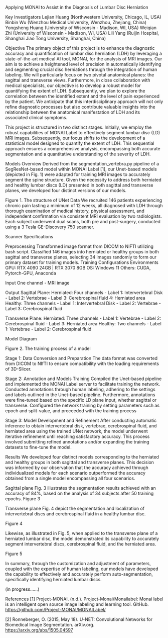 Applying MONAI to Assist in the Diagnosis of Lumbar Disc Herniation

Key Investigators
Lejian Huang (Northwestern University, Chicago, IL, USA)
Binbin Wu (Wenzhou Medical University, Wenzhou, Zhejiang, China)
Yongsheng Huang (University of Wisconsin - Madison, WI, USA)
Weiqian Zhi (University of Wisconsin - Madison, WI, USA)
Lili Yang (Ruijin Hospital, Shanghai Jiao Tong University, Shanghai, China) 

Objective
The primary object of this project is to enhance the diagnostic accuracy and quantification of lumbar disc herniation (LDH) by leveraging a state-of-the-art medical AI tool, MONAI, for the analysis of MRI images. Our aim is to achieve a heightened level of precision in automatically identifying and segmenting crucial disc herniations through the integration of human labeling. We will particularly focus on two pivotal anatomical planes: the sagittal and transverse views. Furthermore, in close collaboration with medical specialists, our objective is to develop a robust model for quantifying the extent of LDH. Subsequently, we plan to explore the correlation between the identified extent and the level of pain experienced by the patient. We anticipate that this interdisciplinary approach will not only refine diagnostic processes but also contribute valuable insights into the relationship between the anatomical manifestation of LDH and its associated clinical symptoms.

This project is structured in two distinct stages. Initially, we employ the robust capabilities of MONAI Label to effectively segment lumbar disc (LD) MRI images. Subsequently, our focus shifts to the development of a statistical model designed to quantify the extent of LDH. This sequential approach ensures a comprehensive analysis, encompassing both accurate segmentation and a quantitative understanding of the severity of LDH.

Models Overview
Derived from the segmentation\_vertebra.py pipeline of a SegResNet-based model within MONAI Label [1], our Unet-based models (depicted in Fig. 1) were adapted for training MRI images to accurately segment the spine structure. Given the necessity to address both herniated and healthy lumbar discs (LD) presented in both sagittal and transverse planes, we developed four distinct versions of our models.

Figure 1. The structure of UNet
Data
We recruited 146 patients experiencing chronic pain lasting a minimum of 12 weeks, all diagnosed with LDH through thorough examination of medical history, physical assessment, and independent confirmation via consistent MRI evaluation by two radiologists. Each subject underwent dual scans, both pre and post-surgery, conducted using a 3 Tesla GE-Discovery 750 scanner.

Scanner Specifications


Preprocessing
Transformed image format from DICOM to NIFTI utilizing bash script.
Classified 146 images into herniated or healthy groups in both sagittal and transverse planes, selecting 34 images randomly to form our primary dataset for training models.
Training Configurations
Environments
GPU: RTX 4090 24GB | RTX 3070 8GB
OS: Windows 11
Others: CUDA, Pytorch-GPU, Anaconda

Input
One channel - MRI image

Output
Sagittal Plane: 
Herniated: Four channels - Label 1: Intervertebral Disk - Label 2: Vertebrae - Label 3: Cerebrospinal fluid 4: Herniated area
Healthy: Three channels - Label 1: Intervertebral Disk - Label 2: Vertebrae - Label 3: Cerebrospinal fluid

Transverse Plane: 
Herniated: Three channels - Label 1: Vertebrae - Label 2: Cerebrospinal fluid - Label 3: Herniated area
Healthy: Two channels - Label 1: Vertebrae - Label 2: Cerebrospinal fluid

Model Diagram

Figure 2. The training process of a model

Stage 1: Data Conversion and Preparation
The data format was converted from DICOM to NIfTI to ensure compatibility with the loading requirements of 3D-Slicer.

Stage 2: Annotation and Models Training
Compiled the Unet-based pipeline and implemented the MONAI Label server to facilitate training the network.
Conducted annotations through human labeling, adhering to the settings and labels outlined in the Unet-based pipeline. Furthermore, annotations were fine-tuned based on the specific LD plane input, whether sagittal or transverse. 
Configured the network training by setting parameters such as epoch and split-value, and proceeded with the training process

Stage 3: Model Development and Refinement
After conducting automatic inference to obtain intervertebral disk, vertebrae, cerebrospinal fluid, and herniated area using the trained UNet network, the model underwent iterative refinement until reaching satisfactory accuracy. This process involved submitting refined annotations and/or expanding the training datasets to fine-tune the model.

Results
We developed four distinct models corresponding to the herniated and healthy groups in both sagittal and transverse planes. This decision was informed by our observation that the accuracy achieved through individualized models for each scenario outperformed the accuracy obtained from a single model encompassing all four scenarios.

Sagittal plane
Fig. 3 illustrates the segmentation results achieved with an accuracy of 84%, based on the analysis of 34 subjects after 50 training epochs.
Figure 3

Transverse plane
Fig. 4 depict the segmentation and localization of intervertebral discs and cerebrospinal fluid in a healthy lumbar disc.

Figure 4

Likewise, as illustrated in Fig. 5, when applied to the transverse plane of a herniated lumbar disc, the model demonstrated its capability to accurately segment intervertebral discs, cerebrospinal fluid, and the herniated area.

Figure 5

In summary, through the customization and adjustment of parameters, coupled with the expertise of human labeling, our models have developed the capability to effectively and accurately perform auto-segmentation, specifically identifying herniated lumbar discs.

(in progress……)



References
[1] Project-MONAI. (n.d.). Project-Monai/Monailabel: Monai label is an intelligent open source image labeling and learning tool. GitHub. https://github.com/Project-MONAI/MONAILabel/

[2] Ronneberger, O. (2015, May 18). U-NET: Convolutional Networks for Biomedical Image Segmentation. arXiv.org. https://arxiv.org/abs/1505.04597

